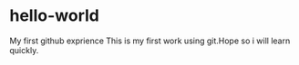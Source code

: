 # hello-world
My first github exprience
This is my first work using git.Hope so i will learn quickly.
